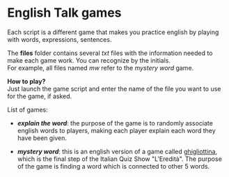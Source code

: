 # English Talk games
Each script is a different game that makes you practice english by 
playing with words, expressions, sentences.

The **files** folder contains several *txt* files with the information needed
to make each game work. You can recognize by the initials.\
For example, all files named *mw* refer to the *mystery word* game.

**How to play?**\
Just launch the game script and enter the name of the file you want to use for
the game, if asked.

List of games:
- ***explain the word***: the purpose of the game is to randomly associate
english words to players, making each player explain each word they have
been given.

- ***mystery word***: this is an english version of a game called
[ghigliottina](https://www.youtube.com/watch?v=pj1L_UhUCvo&ab_channel=Rai), 
which is the final step of the Italian Quiz Show "L'Eredità". The purpose of
the game is finding a word which is connected to other 5 words.